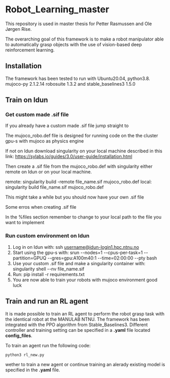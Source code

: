 # Robot_Learning_master
This repository is used in master thesis for Petter Rasmussen and Ole Jørgen Rise.

The overarching goal of this framework is to make a robot manipulator able to automatically grasp objects with the use of vision-based deep reinforcement learning.

## Installation
The framework has been tested to run with Ubuntu20.04, python3.8. mujoco-py 2.1.2.14 robosuite 1.3.2 and stable_baselines3 1.5.0

## Train on Idun

### Get custom made .sif file
If you already have a custom made .sif file jump straight to

The mujoco_robo.def file is designed for running code on the the cluster gpu-s with mujoco as physics engine

If not on Idun download singularity on your local machine described in this link: https://sylabs.io/guides/3.0/user-guide/installation.html

Then create a .sif file from the mujoco_robo.def with singularity either remote on Idun or on your local machine.

remote: singularity build -remote file_name.sif mujoco_robo.def
local: singularity build file_name.sif mujoco_robo.def

This might take a while but you should now have your own .sif file

Some erros when creating .sif file

In the %files section remember to change to your local path to the file you want to implement


### Run custom environment on Idun

1) Log in on Idun with: ssh username@idun-login1.hpc.ntnu.no
2) Start using the gpu-s with: srun --nodes=1 --cpus-per-task=1 --partition=GPUQ --gres=gpu:A100m40:1 --time=02:00:00 --pty bash
3) Use your custom .sif file and make a singularity container with: singularity shell --nv file_name.sif
4) Run: pip install -r requirements.txt
5) You are now able to train your robots with mujoco environment good luck

## Train and run an RL agent
It is made possible to train an RL agent to perform the robot grasp task with the identical robot at the MANULAB NTNU. The framework has been integrated with the PPO algorithm from Stable_Baselines3. Different controller and training setting can be specified in a **.yaml** file located **config_files**. 

To train an agent run the following code:

```
python3 rl_new.py
```
wether to train a new agent or continue training an alerady existing model is specified in the **.yaml** file.
